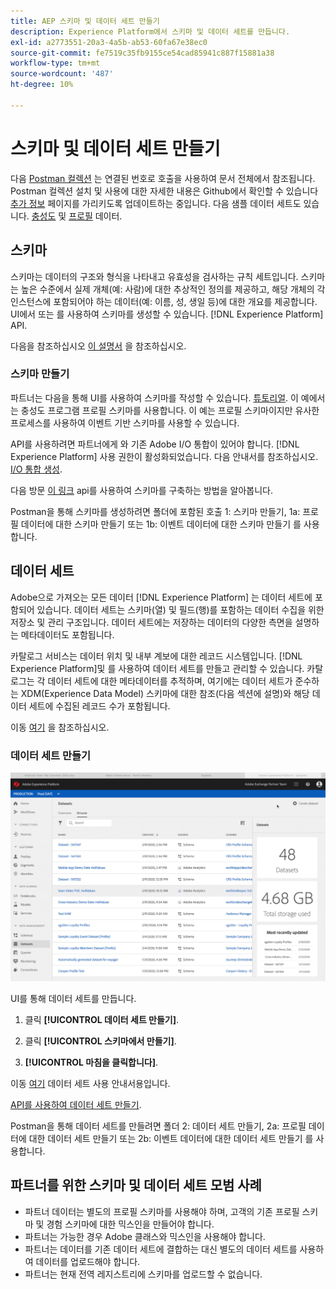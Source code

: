 ```yaml
---
title: AEP 스키마 및 데이터 세트 만들기
description: Experience Platform에서 스키마 및 데이터 세트를 만듭니다.
exl-id: a2773551-20a3-4a5b-ab53-60fa67e38ec0
source-git-commit: fe7519c35fb9155ce54cad85941c887f15881a38
workflow-type: tm+mt
source-wordcount: '487'
ht-degree: 10%

---
```


# 스키마 및 데이터 세트 만들기

다음 [Postman 컬렉션](https://github.com/Adobe-Marketing-Cloud/exchange-aep-profile-integration-postman) 는 연결된 번호로 호출을 사용하여 문서 전체에서 참조됩니다. Postman 컬렉션 설치 및 사용에 대한 자세한 내용은 Github에서 확인할 수 있습니다 [추가 정보](https://github.com/Adobe-Marketing-Cloud/exchange-aep-profile-integration-postman/blob/master/README.md) 페이지를 가리키도록 업데이트하는 중입니다. 다음 샘플 데이터 세트도 있습니다. [충성도](https://github.com/Adobe-Marketing-Cloud/exchange-aep-profile-integration-postman/blob/master/AEP%20loyalty%20events.json) 및 [프로필](https://github.com/Adobe-Marketing-Cloud/exchange-aep-profile-integration-postman/blob/master/AEP%20loyalty%20profiles.json) 데이터.

## 스키마

스키마는 데이터의 구조와 형식을 나타내고 유효성을 검사하는 규칙 세트입니다. 스키마는 높은 수준에서 실제 개체(예: 사람)에 대한 추상적인 정의를 제공하고, 해당 개체의 각 인스턴스에 포함되어야 하는 데이터(예: 이름, 성, 생일 등)에 대한 개요를 제공합니다. UI에서 또는 를 사용하여 스키마를 생성할 수 있습니다. [!DNL Experience Platform] API.

다음을 참조하십시오 [이 설명서](https://www.adobe.io/apis/experienceplatform/home/xdm/xdmservices.html#!api-specification/markdown/narrative/technical_overview/schema_registry/schema_composition/schema_composition.md) 을 참조하십시오.

### 스키마 만들기

파트너는 다음을 통해 UI를 사용하여 스키마를 작성할 수 있습니다. [튜토리얼](https://docs.adobe.com/content/help/ko-KR/experience-platform/xdm/tutorials/create-schema-ui.html). 이 예에서는 충성도 프로그램 프로필 스키마를 사용합니다. 이 예는 프로필 스키마이지만 유사한 프로세스를 사용하여 이벤트 기반 스키마를 사용할 수 있습니다.

API를 사용하려면 파트너에게 와 기존 Adobe I/O 통합이 있어야 합니다. [!DNL Experience Platform] 사용 권한이 활성화되었습니다. 다음 안내서를 참조하십시오. [I/O 통합 생성](https://www.adobe.io/apis/experienceplatform/home/tutorials/alltutorials.html#!api-specification/markdown/narrative/tutorials/authenticate_to_acp_tutorial/authenticate_to_acp_tutorial.md).

다음 방문 [이 링크](https://docs.adobe.com/content/help/en/experience-platform/xdm/tutorials/create-schema-api.html) api를 사용하여 스키마를 구축하는 방법을 알아봅니다.

Postman을 통해 스키마를 생성하려면 폴더에 포함된 호출 1: 스키마 만들기, 1a: 프로필 데이터에 대한 스키마 만들기 또는 1b: 이벤트 데이터에 대한 스키마 만들기 를 사용합니다.

## 데이터 세트

Adobe으로 가져오는 모든 데이터 [!DNL Experience Platform] 는 데이터 세트에 포함되어 있습니다. 데이터 세트는 스키마(열) 및 필드(행)를 포함하는 데이터 수집을 위한 저장소 및 관리 구조입니다. 데이터 세트에는 저장하는 데이터의 다양한 측면을 설명하는 메타데이터도 포함됩니다.

카탈로그 서비스는 데이터 위치 및 내부 계보에 대한 레코드 시스템입니다. [!DNL Experience Platform]및 를 사용하여 데이터 세트를 만들고 관리할 수 있습니다. 카탈로그는 각 데이터 세트에 대한 메타데이터를 추적하며, 여기에는 데이터 세트가 준수하는 XDM(Experience Data Model) 스키마에 대한 참조(다음 섹션에 설명)와 해당 데이터 세트에 수집된 레코드 수가 포함됩니다.

이동 [여기](https://docs.adobe.com/content/help/en/experience-platform/catalog/datasets/overview.html) 을 참조하십시오.

### 데이터 세트 만들기

![데이터 세트 애니메이션 Gif 만들기](images/creating_a_dataset.gif)

<!-- 
We don't yet support hover text in images (and we render it poorly when included). I removed "Creating a Dataset" from the above image link. We can add it back when we support it (Summer 2020?) -Bob
-->

UI를 통해 데이터 세트를 만듭니다.

1. 클릭 **[!UICONTROL 데이터 세트 만들기]**.

1. 클릭 **[!UICONTROL 스키마에서 만들기]**.

1. **[!UICONTROL 마침을 클릭합니다]**.

이동 [여기](https://docs.adobe.com/content/help/en/experience-platform/catalog/datasets/user-guide.html) 데이터 세트 사용 안내서용입니다.

[API를 사용하여 데이터 세트 만들기](https://docs.adobe.com/content/help/en/experience-platform/catalog/datasets/create.html).

Postman을 통해 데이터 세트를 만들려면 폴더 2: 데이터 세트 만들기, 2a: 프로필 데이터에 대한 데이터 세트 만들기 또는 2b: 이벤트 데이터에 대한 데이터 세트 만들기 를 사용합니다.

## 파트너를 위한 스키마 및 데이터 세트 모범 사례

* 파트너 데이터는 별도의 프로필 스키마를 사용해야 하며, 고객의 기존 프로필 스키마 및 경험 스키마에 대한 믹스인을 만들어야 합니다.
* 파트너는 가능한 경우 Adobe 클래스와 믹스인을 사용해야 합니다.
* 파트너는 데이터를 기존 데이터 세트에 결합하는 대신 별도의 데이터 세트를 사용하여 데이터를 업로드해야 합니다.
* 파트너는 현재 전역 레지스트리에 스키마를 업로드할 수 없습니다.
